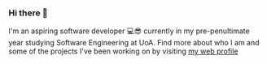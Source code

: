### Hi there 👋

I'm an aspiring software developer 💻😎 currently in my pre-penultimate year studying Software Engineering at UoA. Find more about who I am and some of the projects I've been working on by visiting [my web profile](https://seevee.co.nz/john)

<!--
**johnchen383/johnchen383** is a ✨ _special_ ✨ repository because its `README.md` (this file) appears on your GitHub profile.

Here are some ideas to get you started:

- 🔭 I’m currently working on ...
- 🌱 I’m currently learning ...
- 👯 I’m looking to collaborate on ...
- 🤔 I’m looking for help with ...
- 💬 Ask me about ...
- 📫 How to reach me: ...
- 😄 Pronouns: ...
- ⚡ Fun fact: ...
-->
